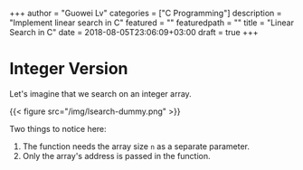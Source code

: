 +++
author = "Guowei Lv"
categories = ["C Programming"]
description = "Implement linear search in C"
featured = ""
featuredpath = ""
title = "Linear Search in C"
date = 2018-08-05T23:06:09+03:00
draft = true
+++

# Integer Version

Let's imagine that we search on an integer array.

{{< figure src="/img/lsearch-dummy.png" >}}

Two things to notice here:

1. The function needs the array size `n` as a separate parameter.
2. Only the array's address is passed in the function.

